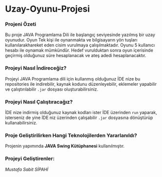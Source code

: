 # Uzay-Oyunu-Projesi

### Projeni Özeti

Bu proje JAVA Programlama Dili ile başlangıç seviyesinde yazılmış bir uzay oyunudur.
Oyun Tek kişi ile oynanmakta ve bilgisayarın yön tuşları kullanılarakhareket eden cisim vurulmaya çalışılmaktadır.
Oyunu 5 kullanıcı hesabı ile oynamak mümkündür.
Hedef vurulduktan sonra oyun içerisinde geçirmiş olduğunuz süre hesaplanacak  ve ateş adedi hesaplanacaktır.
 
### Projeyi Nasıl İndireceğiz?

Projeyi JAVA Programlama dili için kullanmış olduğunuz İDE nize bu repositories ile indirebilir, 
kaynak kodunu düzenleyebilir, eklemeler yapabilir ve çalıştırılabilir `.jar` dosyası oluşturabilirsiniz.
	
### Projeyi Nasıl Çalıştıracağız?

İDE nize indirmiş olduğunuz kaynak kodları ister İDE üzerinden `run` yaparak,
isterseniz de yine İDE niz üzerinden çalışabilir `.jar` dosyasına dönüştürüp kullanabilirsiniz.

### Proje Geliştirilirken Hangi Teknolojilerden Yararlanıldı?

Projenin yapımında **JAVA Swing Kütüphanesi** kullanılmıştır.
	
### Projeyi Geliştirenler:

*Mustafa Sabit SİPAHİ*
